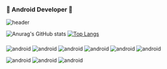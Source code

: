 ### 📱 Android Developer 📱


![header](https://capsule-render.vercel.app/api?type=rounded&color=auto&height=200&section=header&text=HyeonSeong-P&fontSize=90)

<!--
**HyeonSeong-P/HyeonSeong-P** is a ✨ _special_ ✨ repository because its `README.md` (this file) appears on your GitHub profile.

Here are some ideas to get you started:

- 🔭 I’m currently working on ...
- 🌱 I’m currently learning ...
- 👯 I’m looking to collaborate on ...
- 🤔 I’m looking for help with ...
- 💬 Ask me about ...
- 📫 How to reach me: ...
- 😄 Pronouns: ...
- ⚡ Fun fact: ...
-->

![Anurag's GitHub stats](https://github-readme-stats.vercel.app/api?username=HyeonSeong-P&show_icons=true&count_private=true&theme=gruvbox)
[![Top Langs](https://github-readme-stats.vercel.app/api/top-langs/?username=HyeonSeong-P&layout=compact&theme=gruvbox)](https://github.com/anuraghazra/github-readme-stats)
###

<img alt="android" src ="https://img.shields.io/badge/Android-3DDC84.svg?&style=for-the-badge&logo=Android&logoColor=white"/> <img alt="android" src ="https://img.shields.io/badge/Android Studio-3DDC84.svg?&style=for-the-badge&logo=Android Studio&logoColor=white"/>
<img alt="android" src ="https://img.shields.io/badge/Kotlin-7F52FF.svg?&style=for-the-badge&logo=Kotlin&logoColor=white"/>
<img alt="android" src ="https://img.shields.io/badge/JAVA-4479A1.svg?&style=for-the-badge&logo=JAVA&logoColor=white"/>
<img alt="android" src ="https://img.shields.io/badge/Git-F05032.svg?&style=for-the-badge&logo=Git&logoColor=white"/>
<img alt="android" src ="https://img.shields.io/badge/GitKraken-179287.svg?&style=for-the-badge&logo=GitKraken&logoColor=white"/>

<img alt="android" src ="https://img.shields.io/badge/C-A8B9CC.svg?&style=for-the-badge&logo=C&logoColor=white"/> <img alt="android" src ="https://img.shields.io/badge/C++-00599C.svg?&style=for-the-badge&logo=C++&logoColor=white"/>
<img alt="android" src ="https://img.shields.io/badge/Python-3776AB.svg?&style=for-the-badge&logo=Python&logoColor=white"/>

